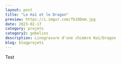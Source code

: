 ```yaml
---
layout: post
title: "Le Koï et le Dragon"
preview: https://i.imgur.com/fk18Dem.jpg
date: 2023-02-17
category: projets 
category2: gobelins
description: Linogravure d'une chimère Koï/Dragon
blog: blogprojets
---
```


Test
